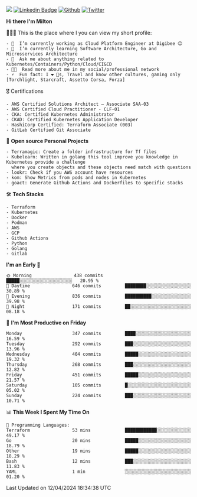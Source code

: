 ![](https://komarev.com/ghpvc/?username=miltlima&color=blueviolet) [![Linkedin Badge](https://img.shields.io/badge/-LinkedIn-blue?style=flat-square&logo=Linkedin&logoColor=white&link=https://www.linkedin.com/in/miltonlimaj/)](https://www.linkedin.com/in/miltonlimaj/) [![Github](https://img.shields.io/github/followers/miltlima?style=social)](https://github.com/miltlima?tab=followers) [![Twitter](https://img.shields.io/twitter/follow/milt_lima?style=social)](https://twitter.com/milt_lima)
 


     
**Hi there I'm Milton**

👨🏽‍💻 This is the place where I you can view my short profile:
```text
- 🔭  I’m currently working as Cloud Platform Engineer at Digibee 😉
- 🌱  I’m currently learning Software Architecture, Go and Microsservices Architecture
- 💬  Ask me about anything related to Kubernetes/Containers/Python/Cloud/CI&CD
- 👨‍💻  Read more about me in my social/professional network
- ⚡  Fun fact: I ❤️ 🐶s, Travel and know other cultures, gaming only [Torchlight, Starcraft, Assetto Corsa, Forza]
```
🎖 Certifications
```text
- AWS Certified Solutions Architect – Associate SAA-03
- AWS Certified Cloud Practitioner - CLF-01
- CKA: Certified Kubernetes Administrator
- CKAD: Certified Kubernetes Application Developer
- HashiCorp Certified: Terraform Associate (003)
- GitLab Certified Git Associate
```
📐 **Open source Personal Projects**

```text
- Terramagic: Create a folder infrastructure for Tf files
- Kubelearn: Written in golang this tool improve you knowledge in Kubernetes provide a challenge
  where you create objects and these objects need match with questions
- lookr: Check if you AWS account have resources
- kom: Show Metrics from pods and nodes in Kubernetes
- goact: Generate Github Actions and Dockerfiles to specific stacks
```
🛠 **Tech Stacks**

```text
- Terraform
- Kubernetes
- Docker
- Podman
- AWS
- GCP
- Github Actions
- Python
- Golang
- Gitlab
```         

<!--START_SECTION:waka-->
**I'm an Early 🐤** 

```text
🌞 Morning                438 commits         █████░░░░░░░░░░░░░░░░░░░░   20.95 % 
🌆 Daytime                646 commits         ████████░░░░░░░░░░░░░░░░░   30.89 % 
🌃 Evening                836 commits         ██████████░░░░░░░░░░░░░░░   39.98 % 
🌙 Night                  171 commits         ██░░░░░░░░░░░░░░░░░░░░░░░   08.18 % 
```
📅 **I'm Most Productive on Friday** 

```text
Monday                   347 commits         ████░░░░░░░░░░░░░░░░░░░░░   16.59 % 
Tuesday                  292 commits         ███░░░░░░░░░░░░░░░░░░░░░░   13.96 % 
Wednesday                404 commits         █████░░░░░░░░░░░░░░░░░░░░   19.32 % 
Thursday                 268 commits         ███░░░░░░░░░░░░░░░░░░░░░░   12.82 % 
Friday                   451 commits         █████░░░░░░░░░░░░░░░░░░░░   21.57 % 
Saturday                 105 commits         █░░░░░░░░░░░░░░░░░░░░░░░░   05.02 % 
Sunday                   224 commits         ███░░░░░░░░░░░░░░░░░░░░░░   10.71 % 
```


📊 **This Week I Spent My Time On** 

```text
💬 Programming Languages: 
Terraform                53 mins             ████████████░░░░░░░░░░░░░   49.17 % 
Go                       20 mins             █████░░░░░░░░░░░░░░░░░░░░   18.79 % 
Other                    19 mins             █████░░░░░░░░░░░░░░░░░░░░   18.29 % 
Bash                     12 mins             ███░░░░░░░░░░░░░░░░░░░░░░   11.83 % 
YAML                     1 min               ░░░░░░░░░░░░░░░░░░░░░░░░░   01.20 % 
```


 Last Updated on 12/04/2024 18:34:38 UTC
<!--END_SECTION:waka-->
